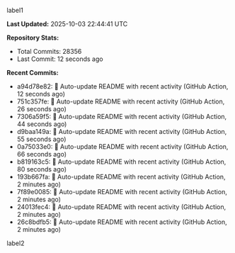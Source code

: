 
label1 
<!-- ACTIVITY_START -->
**Last Updated:** 2025-10-03 22:44:41 UTC

**Repository Stats:**
- Total Commits: 28356
- Last Commit: 12 seconds ago

**Recent Commits:**
- a94d78e82: 🤖 Auto-update README with recent activity (GitHub Action, 12 seconds ago)
- 751c357fe: 🤖 Auto-update README with recent activity (GitHub Action, 26 seconds ago)
- 7306a59f5: 🤖 Auto-update README with recent activity (GitHub Action, 44 seconds ago)
- d9baa149a: 🤖 Auto-update README with recent activity (GitHub Action, 55 seconds ago)
- 0a75033e0: 🤖 Auto-update README with recent activity (GitHub Action, 66 seconds ago)
- b819163c5: 🤖 Auto-update README with recent activity (GitHub Action, 80 seconds ago)
- 193b667fa: 🤖 Auto-update README with recent activity (GitHub Action, 2 minutes ago)
- 7f89e0085: 🤖 Auto-update README with recent activity (GitHub Action, 2 minutes ago)
- 24013fec4: 🤖 Auto-update README with recent activity (GitHub Action, 2 minutes ago)
- 26c8bdfb5: 🤖 Auto-update README with recent activity (GitHub Action, 2 minutes ago)
<!-- ACTIVITY_END -->

label2
